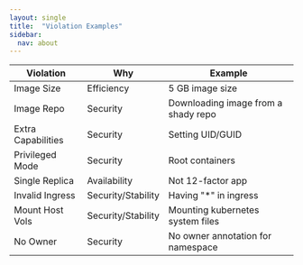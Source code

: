 ```yaml
---
layout: single
title:  "Violation Examples"
sidebar:
  nav: about
---
```




**Violation**|**Why**|**Example**
-----|-----|-----
Image Size |Efficiency |5 GB image size
Image Repo | Security | Downloading image from a shady repo
Extra Capabilities | Security | Setting UID/GUID
Privileged Mode | Security| Root containers
Single Replica | Availability | Not 12-factor app
Invalid Ingress | Security/Stability |  Having \"*" in ingress
Mount Host Vols | Security/Stability | Mounting kubernetes system files
No Owner  | Security | No owner annotation for namespace
